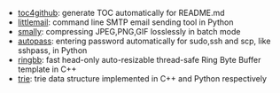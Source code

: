* [toc4github](https://github.com/xinlin-z/toc4github): generate TOC automatically for README.md
* [littlemail](https://github.com/xinlin-z/littlemail): command line SMTP email sending tool in Python
* [smally](https://github.com/xinlin-z/smally): compressing JPEG,PNG,GIF losslessly in batch mode
* [autopass](https://github.com/xinlin-z/autopass): entering password automatically for sudo,ssh and scp, like sshpass, in Python
* [ringbb](https://github.com/xinlin-z/ringbb): fast head-only auto-resizable thread-safe Ring Byte Buffer template in C++
* [trie](https://github.com/xinlin-z/trie): trie data structure implemented in C++ and Python respectively

<!--
**xinlin-z/xinlin-z** is a ✨ _special_ ✨ repository because its `README.md` (this file) appears on your GitHub profile.

Here are some ideas to get you started:

### Hi there 👋

- 🔭 I’m currently working on ...
- 🌱 I’m currently learning ...
- 👯 I’m looking to collaborate on ...
- 🤔 I’m looking for help with ...
- 💬 Ask me about ...
- 📫 How to reach me: ...
- 😄 Pronouns: ...
- ⚡ Fun fact: ...
-->

